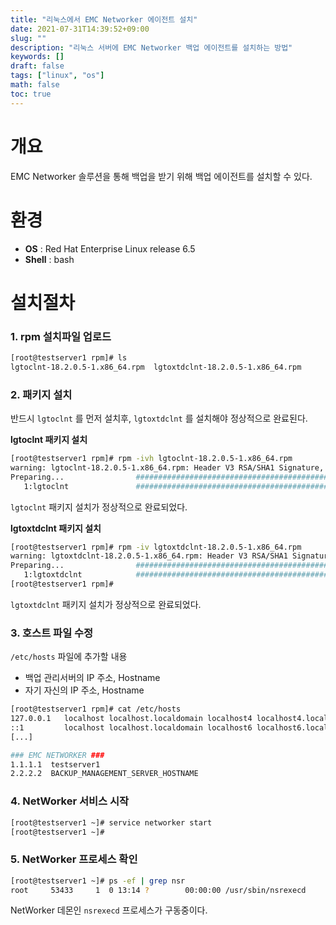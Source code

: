 ```yaml
---
title: "리눅스에서 EMC Networker 에이전트 설치"
date: 2021-07-31T14:39:52+09:00
slug: ""
description: "리눅스 서버에 EMC Networker 백업 에이전트를 설치하는 방법"
keywords: []
draft: false
tags: ["linux", "os"]
math: false
toc: true
---
```


# 개요

EMC Networker 솔루션을 통해 백업을 받기 위해 백업 에이전트를 설치할 수 있다.  

# 환경

* **OS** : Red Hat Enterprise Linux release 6.5
* **Shell** : bash

# 설치절차

### 1. rpm 설치파일 업로드
```bash
[root@testserver1 rpm]# ls
lgtoclnt-18.2.0.5-1.x86_64.rpm  lgtoxtdclnt-18.2.0.5-1.x86_64.rpm
```



### 2. 패키지 설치

반드시 `lgtoclnt` 를 먼저 설치후, `lgtoxtdclnt` 를 설치해야 정상적으로 완료된다.  



**lgtoclnt 패키지 설치**  

```bash
[root@testserver1 rpm]# rpm -ivh lgtoclnt-18.2.0.5-1.x86_64.rpm 
warning: lgtoclnt-18.2.0.5-1.x86_64.rpm: Header V3 RSA/SHA1 Signature, key ID c5dfe03d: NOKEY
Preparing...                ########################################### [100%]
   1:lgtoclnt               ########################################### [100%]
```

`lgtoclnt` 패키지 설치가 정상적으로 완료되었다.  

  

**lgtoxtdclnt 패키지 설치** 

```bash
[root@testserver1 rpm]# rpm -iv lgtoxtdclnt-18.2.0.5-1.x86_64.rpm 
warning: lgtoxtdclnt-18.2.0.5-1.x86_64.rpm: Header V3 RSA/SHA1 Signature, key ID c5dfe03d: NOKEY
Preparing...                ########################################### [100%]
   1:lgtoxtdclnt            ########################################### [100%]
[root@testserver1 rpm]# 
```

`lgtoxtdclnt` 패키지 설치가 정상적으로 완료되었다.  



### 3. 호스트 파일 수정

`/etc/hosts` 파일에 추가할 내용  
- 백업 관리서버의 IP 주소, Hostname
- 자기 자신의 IP 주소, Hostname

```bash
[root@testserver1 rpm]# cat /etc/hosts
127.0.0.1   localhost localhost.localdomain localhost4 localhost4.localdomain4
::1         localhost localhost.localdomain localhost6 localhost6.localdomain6
[...]

### EMC NETWORKER ###
1.1.1.1  testserver1
2.2.2.2  BACKUP_MANAGEMENT_SERVER_HOSTNAME
```



### 4. NetWorker 서비스 시작

```bash
[root@testserver1 ~]# service networker start
[root@testserver1 ~]#
```



### 5. NetWorker 프로세스 확인

```bash
[root@testserver1 ~]# ps -ef | grep nsr
root     53433     1  0 13:14 ?        00:00:00 /usr/sbin/nsrexecd
```

NetWorker 데몬인  `nsrexecd` 프로세스가 구동중이다.
